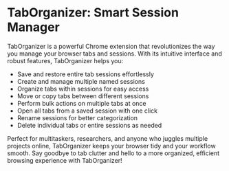 # TabOrganizer: Smart Session Manager

TabOrganizer is a powerful Chrome extension that revolutionizes the way you manage your browser tabs and sessions. With its intuitive interface and robust features, TabOrganizer helps you:

- Save and restore entire tab sessions effortlessly
- Create and manage multiple named sessions
- Organize tabs within sessions for easy access
- Move or copy tabs between different sessions
- Perform bulk actions on multiple tabs at once
- Open all tabs from a saved session with one click
- Rename sessions for better categorization
- Delete individual tabs or entire sessions as needed

Perfect for multitaskers, researchers, and anyone who juggles multiple projects online, TabOrganizer keeps your browser tidy and your workflow smooth. Say goodbye to tab clutter and hello to a more organized, efficient browsing experience with TabOrganizer!
